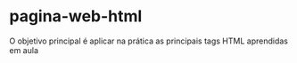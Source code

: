 # pagina-web-html
 O objetivo principal é aplicar na prática as principais tags HTML aprendidas em aula
